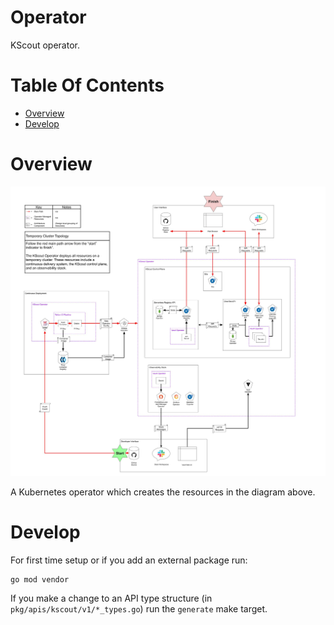 # Operator
KScout operator.

# Table Of Contents
- [Overview](#overview)
- [Develop](#develop)

# Overview
![Temporary cluster topology diagram](/CD-Design-Temp-Cluster-Topology.jpg)

A Kubernetes operator which creates the resources in the diagram above.

# Develop
For first time setup or if you add an external package run:

```
go mod vendor
```

If you make a change to an API type structure 
(in `pkg/apis/kscout/v1/*_types.go`) run the `generate` make target.
